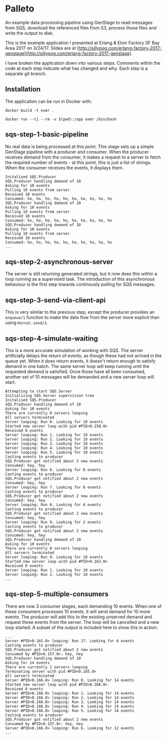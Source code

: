 # Palleto

An example data processing pipeline using GenStage to read messages from SQS, download the referenced files from S3, process those files and write the output to disk.

This is the example application I presented at Erlang & Elixir Factory SF Bay Area 2017 on 3/24/17. Slides are at [http://sillypog.com/erlang-factory-2017-genstage](http://sillypog.com/erlang-factory-2017-genstage).

I have broken the application down into various steps. Comments within the code at each step indicate what has changed and why. Each step is a separate git branch.

## Installation
The application can be run in Docker with:
```
docker build -t exmr .
```
```
docker run --ti --rm -v $(pwd):/app exmr /bin/bash
```

## sqs-step-1-basic-pipeline
No real data is being processed at this point. This stage sets up a simple GenStage pipeline with a producer and consumer. When the producer receives demand from the consumer, it makes a request to a server to fetch the required number of events - at this point, this is just a list of strings. When the consumer receives the events, it displays them.

```
Initalised SQS.Producer
SQS.Producer handling demand of 10
Asking for 10 events
Pulling 10 events from server
Received 10 events
Consumed: ho, ho, ho, ho, ho, ho, ho, ho, ho, ho
SQS.Producer handling demand of 10
Asking for 10 events
Pulling 10 events from server
Received 10 events
Consumed: ho, ho, ho, ho, ho, ho, ho, ho, ho, ho
SQS.Producer handling demand of 10
Asking for 10 events
Pulling 10 events from server
Received 10 events
Consumed: ho, ho, ho, ho, ho, ho, ho, ho, ho, ho
...
```

## sqs-step-2-asynchronous-server
The server is still returning generated strings, but it now does this within a loop running as a supervised task. The introduction of this asynchronous behaviour is the first step towards continously polling for SQS messages.

## sqs-step-3-send-via-client-api
This is very similar to the previous step, except the producer provides an `enqueue/1` function to make the data flow from the server more explicit than using `Kernal.send/2`.

## sqs-step-4-simulate-waiting
This is a more accurate simulation of working with SQS. The server artificially delays the return of events, as though these had not arrived in the queue yet. When it does return events, it doesn't return enough to satisfy demand in one batch. The same server loop will keep running until the requested demand is satisfied. Once those have all been consumed, another set of 10 messages will be demanded and a new server loop will start.
```
Attempting to start SQS.Server
Initializing SQS.Server supervision tree
Initalised SQS.Producer
SQS.Producer handling demand of 10
Asking for 10 events
There are currently 0 servers looping
All servers terminated
Server looping: Run 0. Looking for 10 events
Started new server loop with pid #PID<0.158.0>
Received 0 events
Server looping: Run 1. Looking for 10 events
Server looping: Run 2. Looking for 10 events
Server looping: Run 3. Looking for 10 events
Server looping: Run 4. Looking for 10 events
Server looping: Run 5. Looking for 10 events
Casting events to producer
SQS.Producer got notified about 2 new events
Consumed: hey, hey
Server looping: Run 6. Looking for 8 events
Casting events to producer
SQS.Producer got notified about 2 new events
Consumed: hey, hey
Server looping: Run 7. Looking for 6 events
Casting events to producer
SQS.Producer got notified about 2 new events
Consumed: hey, hey
Server looping: Run 8. Looking for 4 events
Casting events to producer
SQS.Producer got notified about 2 new events
Consumed: hey, hey
Server looping: Run 9. Looking for 2 events
Casting events to producer
SQS.Producer got notified about 2 new events
Consumed: hey, hey
SQS.Producer handling demand of 10
Asking for 10 events
There are currently 0 servers looping
All servers terminated
Server looping: Run 0. Looking for 10 events
Started new server loop with pid #PID<0.162.0>
Received 0 events
Server looping: Run 1. Looking for 10 events
Server looping: Run 2. Looking for 10 events
...
```

## sqs-step-5-multiple-consumers
There are now 3 consumer stages, each demanding 10 events. When one of these consumers processes 10 events, it will send demand for 10 more events. The producer will add this to the existing unserved demand and request these events from the server. The loop will be cancelled and a new loop started. A subset of the output is included here to show this in action:
```
...
Server #PID<0.165.0> looping: Run 17. Looking for 6 events
Casting events to producer
SQS.Producer got notified about 2 new events
Consumed by #PID<0.157.0>: hey, hey
SQS.Producer handling demand of 10
Asking for 14 events
There are currently 1 servers looping
Terminating server with pid #PID<0.165.0>
All servers terminated
Server #PID<0.166.0> looping: Run 0. Looking for 14 events
Started new server loop with pid #PID<0.166.0>
Received 0 events
Server #PID<0.166.0> looping: Run 1. Looking for 14 events
Server #PID<0.166.0> looping: Run 2. Looking for 14 events
Server #PID<0.166.0> looping: Run 3. Looking for 14 events
Server #PID<0.166.0> looping: Run 4. Looking for 14 events
Server #PID<0.166.0> looping: Run 5. Looking for 14 events
Casting events to producer
SQS.Producer got notified about 2 new events
Consumed by #PID<0.157.0>: hey, hey
Server #PID<0.166.0> looping: Run 6. Looking for 12 events
...
```
